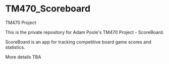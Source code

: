 # TM470_Scoreboard
TM470 Project

This is the private repository for Adam Poole's TM470 Project - ScoreBoard.

ScoreBoard is an app for tracking competitive board game scores and statistics.

More details TBA
